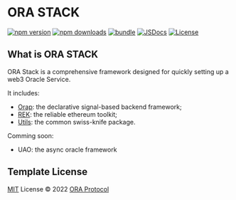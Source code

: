 # ORA STACK

[![npm version][npm-version-src]][npm-version-href]
[![npm downloads][npm-downloads-src]][npm-downloads-href]
[![bundle][bundle-src]][bundle-href]
[![JSDocs][jsdocs-src]][jsdocs-href]
[![License][license-src]][license-href]

<!-- Badges -->

[npm-version-src]: https://img.shields.io/npm/v/pkg-placeholder?style=flat&colorA=080f12&colorB=6e70d4
[npm-version-href]: https://npmjs.com/package/pkg-placeholder
[npm-downloads-src]: https://img.shields.io/npm/dm/pkg-placeholder?style=flat&colorA=080f12&colorB=6e70d4
[npm-downloads-href]: https://npmjs.com/package/pkg-placeholder
[bundle-src]: https://img.shields.io/bundlephobia/minzip/pkg-placeholder?style=flat&colorA=080f12&colorB=6e70d4&label=minzip
[bundle-href]: https://bundlephobia.com/result?p=pkg-placeholder
[license-src]: https://img.shields.io/github/license/murongg/pkg-placeholder.svg?style=flat&colorA=080f12&colorB=6e70d4
[license-href]: https://github.co/pkg-placeholder/blob/main/LICENSE
[jsdocs-src]: https://img.shields.io/badge/jsdocs-reference-080f12?style=flat&colorA=080f12&colorB=6e70d4
[jsdocs-href]: https://www.jsdocs.io/package/pkg-placeholder

## What is ORA STACK
ORA Stack is a comprehensive framework designed for quickly setting up a web3 Oracle Service.

It includes:
- [Orap](./packages/orap/): the declarative signal-based backend framework;
- [REK](./packages/rek/): the reliable ethereum toolkit;
- [Utils](./packages/utils/): the common swiss-knife package.

Comming soon:
- UAO: the async oracle framework

## Template License

[MIT](./LICENSE) License © 2022 [ORA Protocol](https://ora.io)